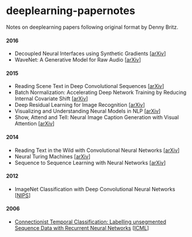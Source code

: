 # deeplearning-papernotes
Notes on deeplearning papers following original format by Denny Britz.

#### 2016

- Decoupled Neural Interfaces using Synthetic Gradients [[arXiv](https://arxiv.org/abs/1608.05343)]
- WaveNet: A Generative Model for Raw Audio [[arXiv](http://arxiv.org/abs/1609.03499)]

#### 2015

- Reading Scene Text in Deep Convolutional Sequences [[arXiv](https://arxiv.org/abs/1506.04395)]
- Batch Normalization: Accelerating Deep Network Training by Reducing Internal Covariate Shift [[arXiv](http://arxiv.org/abs/1502.03167)]
- Deep Residual Learning for Image Recognition [[arXiv](https://arxiv.org/abs/1512.03385)]
- Visualizing and Understanding Neural Models in NLP [[arXiv](http://arxiv.org/abs/1506.01066)]
- Show, Attend and Tell: Neural Image Caption Generation with Visual Attention [[arXiv](http://arxiv.org/abs/1502.03044)]

#### 2014

- Reading Text in the Wild with Convolutional Neural Networks [[arXiv](https://arxiv.org/abs/1412.1842)]
- Neural Turing Machines [[arXiv](http://arxiv.org/abs/1410.5401)]
- Sequence to Sequence Learning with Neural Networks [[arXiv](http://arxiv.org/abs/1409.3215)]

#### 2012

- ImageNet Classification with Deep Convolutional Neural Networks [[NIPS](http://papers.nips.cc/paper/4824-imagenet-classification-with-deep-convolutional-neural-networks.pdf)]

#### 2006

- [Connectionist Temporal Classification: Labelling unsegmented Sequence Data with Recurrent Neural Networks](/notes/ctc.md) [[ICML](http://www.cs.toronto.edu/~graves/icml_2006.pdf)]
